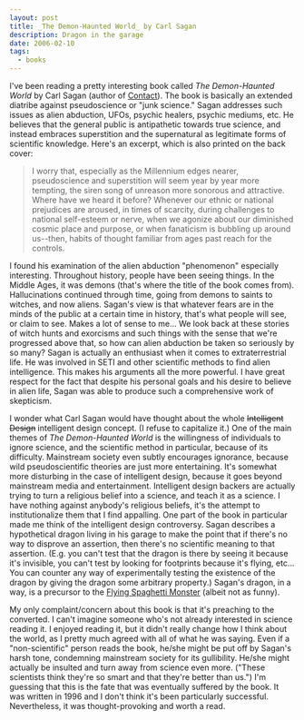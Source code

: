 ```yaml
---
layout: post
title: _The Demon-Haunted World_ by Carl Sagan
description: Dragon in the garage
date: 2006-02-10
tags:
  - books
---
```


I've been reading a pretty interesting book called _The Demon-Haunted World_ by Carl Sagan (author of [Contact](http://thegooseunderstands.blogspot.com/2006/01/contact.html)). The book is basically an extended diatribe against pseudoscience or "junk science." Sagan addresses such issues as alien abduction, UFOs, psychic healers, psychic mediums, etc. He believes that the general public is antipathetic towards true science, and instead embraces superstition and the supernatural as legitimate forms of scientific knowledge. Here's an excerpt, which is also printed on the back cover:  

> I worry that, especially as the Millennium edges nearer, pseudoscience and superstition will seem year by year more tempting, the siren song of unreason more sonorous and attractive. Where have we heard it before? Whenever our ethnic or national prejudices are aroused, in times of scarcity, during challenges to national self-esteem or nerve, when we agonize about our diminished cosmic place and purpose, or when fanaticism is bubbling up around us--then, habits of thought familiar from ages past reach for the controls.

I found his examination of the alien abduction "phenomenon" especially interesting. Throughout history, people have been seeing things. In the Middle Ages, it was demons (that's where the title of the book comes from). Hallucinations continued through time, going from demons to saints to witches, and now aliens. Sagan's view is that whatever fears are in the minds of the public at a certain time in history, that's what people will see, or claim to see. Makes a lot of sense to me... We look back at these stories of witch hunts and exorcisms and such things with the sense that we're progressed above that, so how can alien abduction be taken so seriously by so many? Sagan is actually an enthusiast when it comes to extraterrestrial life. He was involved in SETI and other scientific methods to find alien intelligence. This makes his arguments all the more powerful. I have great respect for the fact that despite his personal goals and his desire to believe in alien life, Sagan was able to produce such a comprehensive work of skepticism.  
  
I wonder what Carl Sagan would have thought about the whole ~~Intelligent Design~~ intelligent design concept. (I refuse to capitalize it.) One of the main themes of _The Demon-Haunted World_ is the willingness of individuals to ignore science, and the scientific method in particular, because of its difficulty. Mainstream society even subtly encourages ignorance, because wild pseudoscientific theories are just more entertaining. It's somewhat more disturbing in the case of intelligent design, because it goes beyond mainstream media and entertainment. Intelligent design backers are actually trying to turn a religious belief into a science, and teach it as a science. I have nothing against anybody's religious beliefs, it's the attempt to institutionalize them that I find appalling. One part of the book in particular made me think of the intelligent design controversy. Sagan describes a hypothetical dragon living in his garage to make the point that if there's no way to disprove an assertion, then there's no scientific meaning to that assertion. (E.g. you can't test that the dragon is there by seeing it because it's invisible, you can't test by looking for footprints because it's flying, etc... You can counter any way of experimentally testing the existence of the dragon by giving the dragon some arbitrary property.) Sagan's dragon, in a way, is a precursor to the [Flying Spaghetti Monster](http://en.wikipedia.org/wiki/Flying_spaghetti_monster) (albeit not as funny).  
  
My only complaint/concern about this book is that it's preaching to the converted. I can't imagine someone who's not already interested in science reading it. I enjoyed reading it, but it didn't really change how I think about the world, as I pretty much agreed with all of what he was saying. Even if a "non-scientific" person reads the book, he/she might be put off by Sagan's harsh tone, condemning mainstream society for its gullibility. He/she might actually be insulted and turn away from science even more. ("These scientists think they're so smart and that they're better than us.") I'm guessing that this is the fate that was eventually suffered by the book. It was written in 1996 and I don't think it's been particularly successful. Nevertheless, it was thought-provoking and worth a read.  
